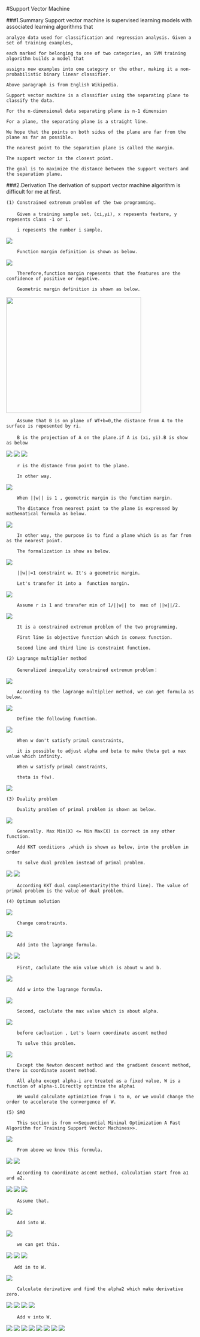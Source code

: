 #Support Vector Machine

###1.Summary
    Support vector machine is supervised learning models with associated learning algorithms that 
    
    analyze data used for classification and regression analysis. Given a set of training examples, 
    
    each marked for belonging to one of two categories, an SVM training algorithm builds a model that 
    
    assigns new examples into one category or the other, making it a non-probabilistic binary linear classifier. 
    
    Above paragraph is from English Wikipedia.
    
    Support vector machine is a classifier using the separating plane to classify the data.
    
    For the n-dimensional data separating plane is n-1 dimension

    For a plane, the separating plane is a straight line.
    
    We hope that the points on both sides of the plane are far from the plane as far as possible.
    
    The nearest point to the separation plane is called the margin.
    
    The support vector is the closest point.
    
    The goal is to maximize the distance between the support vectors and the separation plane.
    
###2.Derivation
    The derivation of support vector machine algorithm is difficult for me at first.
    
    (1) Constrained extremum problem of the two programming.
    
        Given a training sample set，(xi,yi), x repesents feature, y repesents class -1 or 1. 
        
        i repesents the number i sample.
        
<img src="http://chart.googleapis.com/chart?cht=tx&chl=z%3Dw%5E%7BT%7Dx%5E%7B(i)%7D%2Bb%3Cbr%3E%0A%3Cbr%3E%0Ag%3D1%2Cz%5Cge%200%3Cbr%3E%0A%3Cbr%3E%0Ag%3D-1%2Cz%3C0" style="border:none;" />
        
        Function margin definition is shown as below.
        
<img src="http://chart.googleapis.com/chart?cht=tx&chl=%20%5Chat%7B%5Cgamma%7D%5E%7B(i)%7D%3Dy%5E%7B(i)%7D(w%5E%7BT%7Dx%5E%7B(i)%7D%2Bb)" style="border:none;" />
        
        Therefore,function margin repesents that the features are the confidence of positive or negative.
        
        Geometric margin definition is shown as below.
        
<img src="http://images.cnblogs.com/cnblogs_com/jerrylead/201103/201103131131571364.png" height="309" width="360"/>

        Assume that B is on plane of WT+b=0,the distance from A to the surface is repesented by ri.
        
        B is the projection of A on the plane.if A is (xi，yi).B is show as below

<img src="http://chart.googleapis.com/chart?cht=tx&chl=x%3Dx%5E%7B(i)%7D-%5Cgamma%20%5E%7B(i)%7D%5Cfrac%7Bw%7D%7B%7C%7Cw%7C%7C%7D" style="border:none;" />

<img src="http://chart.googleapis.com/chart?cht=tx&chl=w%5E%7BT%7D(x%5E%7B(i)%7D-%5Cgamma%20%5E%7B(i)%7D%5Cfrac%7Bw%7D%7B%7C%7Cw%7C%7C%7D)%2Bb%3D0" style="border:none;" />

<img src="http://chart.googleapis.com/chart?cht=tx&chl=%5Cgamma%20%5E%7B(i)%7D%20%3D%20%5Cfrac%7Bw%5E%7BT%7Dx%5E%7B(i)%7D%2Bb%7D%7B%7C%7Cw%7C%7C%7D%3D(%5Cfrac%7Bw%7D%7B%7C%7Cw%7C%7C%7D)%5E%7BT%7Dx%5E%7B(i)%7D%2B%5Cfrac%7Bb%7D%7B%7C%7Cw%7C%7C%7D" style="border:none;" />

        r is the distance from point to the plane.
        
        In other way.
        
<img src="http://chart.googleapis.com/chart?cht=tx&chl=%5Cgamma%20%5E%7B(i)%7D%20%3Dy%5E%7B(i)%7D((%5Cfrac%7Bw%7D%7B%7C%7Cw%7C%7C%7D)%5E%7BT%7Dx%5E%7B(i)%7D%2B%5Cfrac%7Bb%7D%7B%7C%7Cw%7C%7C%7D)" style="border:none;" />

        When ||w|| is 1 , geometric margin is the function margin.
        
        The distance from nearest point to the plane is expressed by mathematical formula as below.
        
<img src="http://chart.googleapis.com/chart?cht=tx&chl=%5Cgamma%20%3D%20min_%7Bi%3D1%2C...m%7D%5Cgamma%20%5E%7B(i)%7D" style="border:none;" />
        
        In other way, the purpose is to find a plane which is as far from as the nearest point.
        
        The formalization is show as below.
        
<img src="http://chart.googleapis.com/chart?cht=tx&chl=max_%7B%5Cgamma%2Cw%2Cb%7D%5Cgamma%20%3Cbr%3E%0A%3Cbr%3E%0As.t.%20y%5E%7B(i)%7D(w%5E%7BT%7Dx%5E%7B(i)%2Bb%7D)%5Cge%20%5Cgamma%2Ci%3D1%2C...%2Cm%20%3Cbr%3E%0A%3Cbr%3E%0A%7C%7Cw%7C%7C%3D1%0A" style="border:none;" />
        
        ||w||=1 constraint w. It's a geometric margin.
        
        Let's transfer it into a  function margin.

<img src="http://chart.googleapis.com/chart?cht=tx&chl=max_%7B%5Cgamma%2Cw%2Cb%7D%20%5Cfrac%7B%5Cgamma%20%7D%7B%7C%7Cw%7C%7C%7D%3Cbr%3E%0A%3Cbr%3E%0As.t.%20y%5E%7B(i)%7D(w%5E%7BT%7Dx%5E%7B(i)%2Bb%7D)%5Cge%20%5Cgamma%2Ci%3D1%2C...%2Cm%20%3Cbr%3E%0A%3Cbr%3E%0A%0A" style="border:none;" />

        Assume r is 1 and transfer min of 1/||w|| to  max of ||w||/2.
        
<img src="http://chart.googleapis.com/chart?cht=tx&chl=min_%7B%5Cgamma%2Cw%2Cb%7D%20%5Cfrac%7B1%7D%7B2%7D%7C%7Cw%7C%7C%5E%7B2%7D%3Cbr%3E%0A%3Cbr%3E%0As.t.%20y%5E%7B(i)%7D(w%5E%7BT%7Dx%5E%7B(i)%2Bb%7D)%5Cge%201%2Ci%3D1%2C...%2Cm%20%3Cbr%3E%0A%3Cbr%3E%0A%0A" style="border:none;" />

        It is a constrained extremum problem of the two programming. 
        
        First line is objective function which is convex function.
        
        Second line and third line is constraint function.
        
    (2) Lagrange multiplier method
    
        Generalized inequality constrained extremum problem：
        
<img src="http://chart.googleapis.com/chart?cht=tx&chl=min_%7Bw%7D%20f(w)%3Cbr%3E%0A%3Cbr%3E%0A%20%20%20%20s.t.%20g_%7Bi%7D(w)%5Cle%200%2Ci%3D1%2C...%2Ck%20%3Cbr%3E%0A%3Cbr%3E%0A%20%20%20%20h_%7Bi%7D(w)%3D0%2C%20i%3D1%2C...l%0A%0A" style="border:none;" />

        According to the lagrange multiplier method, we can get formula as below.
        
<img src="http://chart.googleapis.com/chart?cht=tx&chl=L(w%2C%5Calpha%20%2C%20%5Cbeta%20)%3D%20f(w)%2B%5Csum_%7Bi%3D1%7D%5Ek%5Calpha_%7Bi%7Dg_%7Bi%7D(w)%2B%5Csum_%7Bi%3D1%7D%5El%5Cbeta_%7Bi%7Dh_%7Bi%7D(w)%0A" style="border:none;" />
        
        Define the following function.
        
<img src="http://chart.googleapis.com/chart?cht=tx&chl=%5Ctheta%20_%7Bp%7D%3Dmax_%7Bx%5Calpha.%5Cbeta%3A%20%5Calpha%5Cge%200%20%7D%20L(w%2C%5Calpha%2C%5Cbeta)" style="border:none;" />
        
        When w don't satisfy primal constraints,  
        
        it is possible to adjust alpha and beta to make theta get a max value which infinity. 
        
        When w satisfy primal constraints,
        
        theta is f(w).
        
<img src="http://chart.googleapis.com/chart?cht=tx&chl=Primal%20Problem%3Dmin_%7Bw%7Df(w)%3Dmin_%7Bw%7D%5Ctheta_%7Bp%7D(w)%3Dmin_%7Bw%7D%20max_%7B%5Calpha.%5Cbeta%3A%5Calpha%5Cge%200%7D%20L(w%2C%5Calpha%2C%5Cbeta)" style="border:none;" />

    (3) Duality problem
    
        Duality problem of primal problem is shown as below.
    
<img src="http://chart.googleapis.com/chart?cht=tx&chl=%5Ctheta%20_%7BD%7D(%5Calpha%2C%5Cbeta)%20%3D%20min_%7Bw%7D%20L(w%2C%5Calpha%2C%5Cbeta)%0A%3Cbr%3E%0A%3Cbr%3E%0Ad%5E%7B*%7D%3Dmax_%7B%5Calpha.%5Cbeta%3A%5Calpha%5Cge%200%7Dmin_%7Bw%7DL(w%2C%5Calpha%2C%5Cbeta)%3D%5Ctheta%20_%7BD%7D(%5Calpha%2C%5Cbeta)" style="border:none;" />
    
        Generally. Max Min(X) <= Min Max(X) is correct in any other function.
    
        Add KKT conditions ,which is shown as below, into the problem in order 
        
        to solve dual problem instead of primal problem.
    
<img src="http://chart.googleapis.com/chart?cht=tx&chl=%5Cfrac%7B%5Cpart%20L(w%5E%7B*%7D%2C%5Calpha%5E%7B*%7D%2C%5Cbeta%5E%7B*%7D)%7D%0A%7Bw_%7Bi%7D%7D%3D0%2Ci%3D1%2C...%2Cn%3Cbr%3E%0A%5Cfrac%7B%5Cpart%20L(w%5E%7B*%7D%2C%5Calpha%5E%7B*%7D%2C%5Cbeta%5E%7B*%7D)%7D%7B%5Cbeta_%7Bi%7D%7D%3D0%2Ci%3D1%2C...%2Cl%3Cbr%3E%0A%0A%0A" style="border:none;" />

<img src="http://chart.googleapis.com/chart?cht=tx&chl=%5Calpha%5E%7B*%7D_%7Bi%7Dg_%7Bi%7D(w%5E%7B*%7D)%3D0%2Ci%3D1%2C...k%3Cbr%3E%0Ag_%7Bi%7D(w%5E%7B*%7D)%5Cle%200%2Ci%3D1%2C...k%3Cbr%3E%0A%5Calpha%5E%7B*%7D%5Cge%200%2Ci%3D1%2C...k%3Cbr%3E%0A%0A%0A" style="border:none;" />

        According KKT dual complementarity(the third line). The value of primal problem is the value of dual problem.
        
    (4) Optimum solution
    
<img src="http://chart.googleapis.com/chart?cht=tx&chl=min_%7B%5Cgamma%2Cw%2Cb%7D%20%5Cfrac%7B1%7D%7B2%7D%7C%7Cw%7C%7C%5E%7B2%7D%3Cbr%3E%0A%3Cbr%3E%0As.t.%20y%5E%7B(i)%7D(w%5E%7BT%7Dx%5E%7B(i)%2Bb%7D)%5Cge%201%2Ci%3D1%2C...%2Cm%20%3Cbr%3E%0A%3Cbr%3E%0A%0A" style="border:none;" />

        Change constraints.
    
<img src="http://chart.googleapis.com/chart?cht=tx&chl=g_%7Bi%7D(w)%3D-y%5E%7B(i)%7D(w%5E%7BT%7Dx%5E%7B(i)%2Bb%7D)%2B1%5Cle%200%0A%0A" style="border:none;" />
    
        Add into the lagrange formula.
    
<img src="http://chart.googleapis.com/chart?cht=tx&chl=L(w%2C%5Calpha%2Cb)%3D%5Cfrac%7B%7C%7Cw%7C%7C%5E%7B2%7D%7D%7B2%7D-%5Csum_%7Bi%3D1%7D%5Em%20%5Calpha_%7Bi%7D%5By%5E%7B(i)%7D(w%5E%7BT%7Dx%5E%7B(i)%2Bb%7D)-1%5D%0A%0A" style="border:none;" />
        
<img src="http://chart.googleapis.com/chart?cht=tx&chl=d%5E%7B*%7D%3Dmax_%7B%5Calpha.%5Cbeta%3A%5Calpha%5Cge%200%7Dmin_%7Bw%7DL(w%2C%5Calpha%2C%5Cbeta)%0A" style="border:none;" />

        First, caclulate the min value which is about w and b.
<img src="http://chart.googleapis.com/chart?cht=tx&chl=%5Cfrac%7B%5Cpart%20L(w%2C%5Calpha%2Cb)%7D%7B%5Cpart%20w%7D%3Dw-%5Csum_%7Bi%3D1%7D%5Em%5Calpha_%7Bi%7Dy%5E%7B(i)%7Dx%5E%7B(i)%7D%3D0%0A%3Cbr%3E%0A%5Cfrac%7B%5Cpart%20L(w%2C%5Calpha%2Cb)%7D%7B%5Cpart%20b%7D%3D%5Csum_%7Bi%3D1%7D%5Emalpha_%7Bi%7Dy%5E%7B(i)%7D%3D0%0A" style="border:none;" />

        Add w into the lagrange formula.
        
<img src="http://chart.googleapis.com/chart?cht=tx&chl=L(w%2C%5Calpha%2Cb)%3D%5Csum_%7Bi%3D1%7D%5Em%20%5Calpha_%7Bi%7D-%5Cfrac%7B1%7D%7B2%7D%5Csum_%7Bi%2Cj%3D1%7D%5Em%20y%5E%7B(i)%7D%20y%5E%7B(j)%7D%20%5Calpha_%7Bi%7D%20%5Calpha_%7Bj%7D(x%5E%7B(i)%7D)%5E%7BT%7Dx%5E%7B(j)%7D%0A" style="border:none;" />

        Second, caclulate the max value which is about alpha.
        
<img src="http://chart.googleapis.com/chart?cht=tx&chl=max_%7B%5Calpha%7D%20W(%5Calpha)%3D%5Csum_%7Bi%3D1%7D%5Em%20%5Calpha_%7Bi%7D-%5Cfrac%7B1%7D%7B2%7D%5Csum_%7Bi%3D1%7D%5Em%20y%5E%7B(i)%7D%20y%5E%7B(j)%7D%5Calpha_%7Bi%7D%5Calpha_%7Bj%7D(x%5E%7B(i)%7D)%5E%7BT%7Dx%5E%7B(j)%7D%3Cbr%3E%0As.t.%5Calpha_%7Bi%7D%5Cge%200%2Ci%3D1%2C...%2Cm%3Cbr%3E%0A%5Csum_%7Bi%3D1%7D%5Em%20%5Calpha_%7Bi%7Dy%5E%7B(i)%7D%3D0%0A%0A%0A" style="border:none;" />
        
        before cacluation , Let's learn coordinate ascent method
        
        To solve this problem.
        
<img src="http://chart.googleapis.com/chart?cht=tx&chl=max_%7B%5Calpha%7DW(%5Calpha_%7B1%7D%2C%5Calpha_%7B2%7D%2C...%2C%5Calpha_%7Bm%7D)" style="border:none;" />
        
        Except the Newton descent method and the gradient descent method, there is coordinate ascent method.
        
        All alpha except alpha-i are treated as a fixed value, W is a function of alpha-i.Directly optimize the alphai
        
        We would calculate optimiztion from i to m, or we would change the order to accelerate the convergence of W.
        
    (5) SMO 
        
        This section is from <<Sequential Minimal Optimization A Fast Algorithm for Training Support Vector Machines>>.
        
<img src="http://chart.googleapis.com/chart?cht=tx&chl=W(%5Calpha)%3D%5Csum_%7Bi%3D1%7D%5Em%20%5Calpha_%7Bi%7D-%5Cfrac%7B1%7D%7B2%7D%5Csum_%7Bi%2Cj%3D1%7D%5Em%20y%5E(i)y%5E(j)%5Calpha_%7Bi%7D%5Calpha_%7Bj%7D%3Cx%5E%7B(i)%7D.x%5E%7B(j)%7D%3E" style="border:none;" />
            
        From above we know this formula.
            
<img src="http://chart.googleapis.com/chart?cht=tx&chl=%5Csum_%7Bi%3D1%7D%5Em%20%5Calpha_%7Bi%7Dy%5E%7B(i)%7D%3D0%0A%3D%3E%20%5Calpha_%7B1%7Dy%5E%7B(1)%7D%2B%5Calpha_%7B2%7Dy%5E%7B(2)%7D%3D-%5Csum_%7Bi%3D1%7D%5Em%20%5Calpha_%7Bi%7Dy%5E%7B(i)%7D" style="border:none;" />

<img src="http://chart.googleapis.com/chart?cht=tx&chl=w%3D%5Csum_%7Bi%3D1%7D%5Em%20%5Calpha_%7Bi%7Dy%5E%7B(i)%7Dx%5E%7B(i)%7D%0A%3D%3E%20z%3Dw%5E%7BT%7Dx%2Bb%3D%5Csum_%7Bi%3D1%7D%5Em%20%5Calpha_%7Bi%7Dy%5E%7B(i)%7D%3Cx%5E%7B(i)%7D.x%3E%2Bb" style="border:none;" />

        According to coordinate ascent method, calculation start from a1 and a2.
        
<img src="http://chart.googleapis.com/chart?cht=tx&chl=W%3D%5Calpha_%7B1%7D%2B%5Calpha_%7B2%7D%2BConstant1-%0A%5Cfrac%7B1%7D%7B2%7D(y%5E%7B(1)2%7D%5Calpha_%7B1%7D%5E%7B2%7D%3Cx%5E%7B(1)%7D.x%5E%7B(1)%7D%3E%2By%5E%7B(1)%7Dy%5E%7B(2)%7D%5Calpha_%7B1%7D%5Calpha_%7B2%7D%3Cx%5E%7B(1)%7D.x%5E%7B(2)%7D%3E%2B" style="border:none;" />
<img src="http://chart.googleapis.com/chart?cht=tx&chl=%5Calpha_%7B1%7Dy%5E%7B(1)%7D%5Csum_%7Bi%3D3%7D%5Em%20%5Calpha_%7Bi%7Dy%5E%7B(i)%7D%3Cx%5E%7B(i)%7D.x%5E%7B(1)%7D%3E%2By%5E%7B(2)%7Dy%5E%7B(1)%7D%5Calpha_%7B2%7D%5Calpha_%7B1%7D%3Cx%5E%7B(2)%7D.x%5E%7B(1)%7D%3E%2B%0A" style="border:none;" />
<img src="http://chart.googleapis.com/chart?cht=tx&chl=y%5E%7B(2)2%7D%5Calpha_%7B2%7D%5E%7B2%7D%3Cx%5E%7B(2)%7D.x%5E%7B(2)%7D%3E%2B%5Calpha_%7B2%7Dy%5E%7B(2)%7D%5Csum_%7Bi%3D3%7D%5Em%20%5Calpha_%7Bi%7Dy%5E%7B(i)%7D%3Cx%5E%7B(i)%7D.x%5E%7B(2)%7D%3E)%0A" style="border:none;" />

        Assume that.
        
<img src="http://chart.googleapis.com/chart?cht=tx&chl=k_%7Bij%7D%3D%3Cx%5E%7B(i)%7D.x%5E%7B(j)%7D%3E%3Cbr%3E%0A%3Cbr%3E%0Av_%7Bj%7D%3D%5Csum_%7Bi%3D3%7D%5Em%20%5Calpha_%7Bi%7Dy%5E%7B(i)%7Dk_%7Bji%7D%3Dz-b-y%5E%7B(1)%7D%5Calpha_%7B1%7D%5E%7B*%7Dk_%7B1i%7D-y%5E%7B(2)%7D%5Calpha_%7B2%7D%5E%7B*%7Dk_%7B2i%7D" style="border:none;" />
        
        Add into W.
<img src="http://chart.googleapis.com/chart?cht=tx&chl=W%3D%5Calpha_%7B1%7D%2B%5Calpha_%7B2%7D%2BConstant1-%5Cfrac%7B1%7D%7B2%7D%5Calpha_%7B1%7D%5E%7B2%7Dk_%7B11%7D-%5Calpha_%7B1%7D%5Calpha_%7B2%7Dk_%7B12%7Dy%5E%7B(1)%7Dy%5E%7B(2)%7D-%5Calpha_%7B1%7Dy%5E%7B(1)%7DV_%7B1%7D-%5Cfrac%7B1%7D%7B2%7D%5Calpha_%7B2%7D%5E%7B2%7Dk_%7B22%7D-%5Calpha_%7B2%7Dy%5E%7B(2)%7DV_%7B2%7D" style="border:none;" />

        we can get this.
        
<img src="http://chart.googleapis.com/chart?cht=tx&chl=%5Calpha_%7B1%7Dy%5E%7B(1)%7D%2B%5Calpha_%7B2%7Dy%5E%7B(2)%7D%3D-%5Csum_%7Bi%3D3%7D%5Em%20%5Calpha_%7Bi%7Dy%5E%7B(i)%7D%3Cbr%3E" style="border:none;" />

<img src="http://chart.googleapis.com/chart?cht=tx&chl=%3D%3E%5Calpha_%7B1%7D%2B%5Calpha_%7B2%7Dy%5E%7B(2)%7Dy%5E%7B(1)%7D%3D-y%5E%7B(1)%7D%5Csum_%7Bi%3D3%7D%5Em%20%5Calpha_%7Bi%7Dy%5E%7B(i)%7D%3Cbr%3E" style="border:none;" />

<img src="http://chart.googleapis.com/chart?cht=tx&chl=Set%3A%20S%3Dy%5E%7B(2)%7Dy%5E%7B(1)%7D%2CA%3D-y%5E%7B(1)%7D%5Csum_%7Bi%3D3%7D%5Em%20%5Calpha_%7Bi%7Dy%5E%7B(i)%7D%3Cbr%3E%0A%3D%3E%5Calpha_%7B1%7D%2B%5Calpha_%7B2%7DS%3DA" style="border:none;" />

       Add in to W.
<img src="http://chart.googleapis.com/chart?cht=tx&chl=W%3DA-S%5Calpha_%7B2%7D%2B%5Calpha_%7B2%7D-%5Cfrac%7B1%7D%7B2%7D(A-S%5Calpha_%7B2%7D)%5E%7B2%7Dk_%7B11%7D-Sk_%7B12%7D(A-S%5Calpha_%7B2%7D)%5Calpha_%7B2%7D-(A-S%5Calpha_%7B2%7D)y%5E%7B(1)%7Dv_%7B1%7D-%5Cfrac%7B1%7D%7B2%7D%5Calpha_%7B2%7D%5E%7B2%7Dk_%7B22%7D-y%5E%7B(2)%7D%5Calpha_%7B2%7Dv_%7B2%7D%2BConstant1" style="border:none;" />
    
        Calculate derivative and find the alpha2 which make derivative zero.
<img src="http://chart.googleapis.com/chart?cht=tx&chl=%5Cfrac%7B%5Cpart%20W%7D%7B%5Cpart%20%5Calpha_%7B2%7D%7D%3D1-S%2BSk_%7B11%7D(A-S%5Calpha_%7B2%7D)-Sk_%7B12%7D(A-2S%5Calpha_%7B2%7D)%2BSy%5E%7B(1)%7Dv_%7B1%7D-%5Calpha_%7B2%7Dk_%7B22%7D-y%5E%7B(2)%7Dv_%7B2%7D%3D0" style="border:none;" />
       
<img src="http://chart.googleapis.com/chart?cht=tx&chl=%3D1-S%2BASk_%7B11%7D-K_%7B11%7D%5Calpha_%7B2%7D-ASk_%7B12%7D%2B2k_%7B12%7D%5Calpha_%7B2%7D%2By%5E%7B(2)%7Dv_%7B1%7D-%5Calpha_%7B2%7Dk_%7B22%7D-y%5E%7B(2)%7Dv_%7B2%7D%0A" style="border:none;" />

<img src="http://chart.googleapis.com/chart?cht=tx&chl=%3DASk_%7B11%7D-ASk_%7B12%7D-%5Calpha_%7B2%7Dk_%7B11%7D-%5Calpha_%7B2%7Dk_%7B22%7D%2B2k_%7B12%7D%5Calpha_%7B2%7D%2By%5E%7B(2)%7D(v_%7B1%7D-v_%7B2%7D)%2By%5E%7B(2)%7D(y%5E%7B(2)%7D-y%5E%7B(1)%7D)%3D0%0A" style="border:none;" />

<img src="http://chart.googleapis.com/chart?cht=tx&chl=%5Calpha_%7B2%7Dk_%7B11%7D%2B%5Calpha_%7B2%7Dk_%7B22%7D-2k_%7B12%7D%5Calpha_%7B2%7D%3DASk_%7B11%7D-ASk_%7B12%7D%2By%5E%7B(2)%7D(v_%7B1%7D-v_%7B2%7D)%2By%5E%7B(2)%7D(y%5E%7B(2)%7D-y%5E%7B(1)%7D)%3D0%0A%0A" style="border:none;" />

        Add v into W.
        
<img src="http://chart.googleapis.com/chart?cht=tx&chl=%5Calpha_%7B2%7Dk_%7B11%7D%2B%5Calpha_%7B2%7Dk_%7B22%7D-2k_%7B12%7D%5Calpha_%7B2%7D%3D%0A%0A" style="border:none;" />
<img src="http://chart.googleapis.com/chart?cht=tx&chl=ASk_%7B11%7D-ASk_%7B12%7D%2By%5E%7B(2)%7D(Z_%7B1%7D-b-y%5E%7B1%7D%5Calpha_%7B1%7D%5E%7B*%7Dk_%7B11%7D-y%5E%7B(2)%7D%5Calpha_%7B2%7D%5E%7B*%7Dk_%7B21%7D-Z_%7B2%7D%2Bb%2By%5E%7B1%7D%5Calpha_%7B1%7D%5E%7B*%7Dk_%7B12%7D" style="border:none;" />
<img src="http://chart.googleapis.com/chart?cht=tx&chl=-y%5E%7B(2)%7D%5Calpha_%7B2%7D%5E%7B*%7Dk_%7B22%7D)%2By%5E%7B(2)%7D(y%5E%7B(2)%7D-y%5E%7B(1)%7D)%3D0" style="border:none;" />

<img src="http://chart.googleapis.com/chart?cht=tx&chl=%3DASk_%7B11%7D-ASk_%7B12%7D-%5Calpha_%7B2%7D%5E%7B*%7Dk_%7B21%7D%2B%5Calpha_%7B2%7D%5E%7B*%7Dk_%7B22%7D%2BS%5Calpha_%7B1%7D%5E%7B*%7Dk_%7B12%7D-S%5Calpha_%7B1%7D%5E%7B*%7Dk_%7B11%7D%2By%5E%7B(2)%7D(Z_%7B1%7D-Z_%7B2%7D%2By%5E%7B(2)%7D-y%5E%7B(1)%7D)" style="border:none;" />

<img src="http://chart.googleapis.com/chart?cht=tx&chl=%3DASk_%7B11%7D-ASk_%7B12%7D-%5Calpha_%7B2%7D%5E%7B*%7Dk_%7B21%7D%2B%5Calpha_%7B2%7D%5E%7B*%7Dk_%7B22%7D%2B%0A(AS-%5Calpha_%7B2%7D%5E%7B*%7D)(k_%7B12%7D-k_%7B11%7D)%2By%5E%7B(2)%7D(Z_%7B1%7D-Z_%7B2%7D%2By%5E%7B(2)%7D-y%5E%7B(1)%7D)" style="border:none;" />

<img src="http://chart.googleapis.com/chart?cht=tx&chl=%5Calpha_%7B2%7D(k_%7B11%7D%2Bk_%7B22%7D-2k_%7B12%7D)%3D%5Calpha_%7B2%7D%5E%7B*%7D(k_%7B11%7D%2Bk_%7B22%7D-2k_%7B12%7D)%2By%5E%7B(2)%7D(Z_%7B1%7D-Z_%7B2%7D%2By%5E%7B(2)%7D-y%5E%7B(1)%7D)%0A" style="border:none;" />

<img src="http://chart.googleapis.com/chart?cht=tx&chl=Set%3A%5Ceta%20%3D%20k_%7B11%7D%2Bk_%7B22%7D-2k_%7B12%7D%3Cbr%3E%0A%5Calpha_%7B2%7D%3D%5Calpha_%7B2%7D%5E%7B*%7D%2B%5Cfrac%7By%5E%7B(2)%7D(Z_%7B1%7D-Z_%7B2%7D%2By%5E%7B(2)%7D-y%5E%7B(1)%7D)%7D%7B%5Ceta%7D%0A" style="border:none;" />

<img src="http://chart.googleapis.com/chart?cht=tx&chl=%5Calpha_%7B2%7D%5E%7Bnew%7D%20%3D%20H%20%2C%20if%20%5Calpha_%7B2%7D%5Cge%20H%3Cbr%3E%0A%5Calpha_%7B2%7D%5E%7Bnew%7D%20%3D%20%5Calpha_%7B2%7D%20%2C%20if%20L%3C%5Calpha_%7B2%7D%3C%20H%3Cbr%3E%0A%5Calpha_%7B2%7D%5E%7Bnew%7D%20%3D%20L%20%2C%20if%20%5Calpha_%7B2%7D%5Cle%20%20L%3Cbr%3E%0A" style="border:none;" />

        
        
